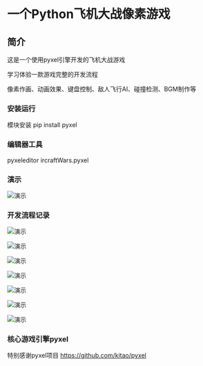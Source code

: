 # 一个Python飞机大战像素游戏

## 简介

这是一个使用pyxel引擎开发的飞机大战游戏

学习体验一款游戏完整的开发流程

像素作画、动画效果、键盘控制、敌人飞行AI、碰撞检测、BGM制作等


### 安装运行
模块安装
pip install pyxel



### 编辑器工具
pyxeleditor ircraftWars.pyxel


### 演示

![演示](https://github.com/rui7157/PyPlaneWars/blob/master/screenshots/7.gif)



### 开发流程记录

![演示](https://github.com/rui7157/PyPlaneWars/blob/master/screenshots/1.gif)

![演示](https://github.com/rui7157/PyPlaneWars/blob/master/screenshots/2.gif)

![演示](https://github.com/rui7157/PyPlaneWars/blob/master/screenshots/3.gif)

![演示](https://github.com/rui7157/PyPlaneWars/blob/master/screenshots/4.gif)

![演示](https://github.com/rui7157/PyPlaneWars/blob/master/screenshots/5.gif)

![演示](https://github.com/rui7157/PyPlaneWars/blob/master/screenshots/6.gif)

![演示](https://github.com/rui7157/PyPlaneWars/blob/master/screenshots/7.gif)

### 核心游戏引擎pyxel

特别感谢pyxel项目 https://github.com/kitao/pyxel
